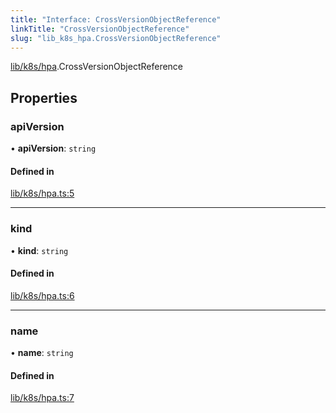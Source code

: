 ```yaml
---
title: "Interface: CrossVersionObjectReference"
linkTitle: "CrossVersionObjectReference"
slug: "lib_k8s_hpa.CrossVersionObjectReference"
---
```


[lib/k8s/hpa](../modules/lib_k8s_hpa.md).CrossVersionObjectReference

## Properties

### apiVersion

• **apiVersion**: `string`

#### Defined in

[lib/k8s/hpa.ts:5](https://github.com/headlamp-k8s/headlamp/blob/a8b3c4c6/frontend/src/lib/k8s/hpa.ts#L5)

___

### kind

• **kind**: `string`

#### Defined in

[lib/k8s/hpa.ts:6](https://github.com/headlamp-k8s/headlamp/blob/a8b3c4c6/frontend/src/lib/k8s/hpa.ts#L6)

___

### name

• **name**: `string`

#### Defined in

[lib/k8s/hpa.ts:7](https://github.com/headlamp-k8s/headlamp/blob/a8b3c4c6/frontend/src/lib/k8s/hpa.ts#L7)
